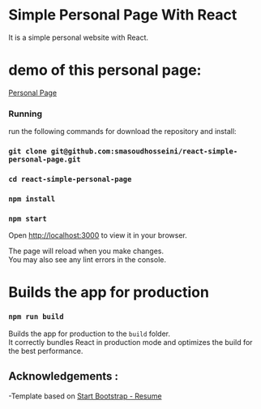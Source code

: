 # Simple Personal Page With React
It is a simple personal website with React.

# demo of this personal page:
[Personal Page](https://smasoudhosseini.github.io/)

### Running
 run the following commands for download the repository and install:
### `git clone git@github.com:smasoudhosseini/react-simple-personal-page.git`
### `cd react-simple-personal-page`
### `npm install` 
### `npm start`

Open [http://localhost:3000](http://localhost:3000) to view it in your browser.

The page will reload when you make changes.\
You may also see any lint errors in the console.

# Builds the app for production
### `npm run build`

Builds the app for production to the `build` folder.\
It correctly bundles React in production mode and optimizes the build for the best performance.



## Acknowledgements :
-Template based on [Start Bootstrap - Resume](https://github.com/startbootstrap/startbootstrap-resume)